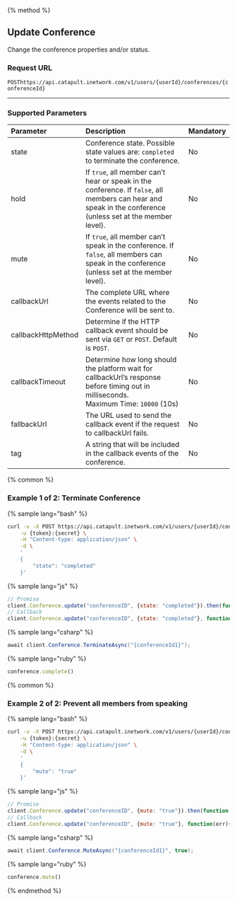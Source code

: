 {% method %}

## Update Conference
Change the conference properties and/or status.

### Request URL

<code class="post">POST</code>`https://api.catapult.inetwork.com/v1/users/{userId}/conferences/{conferenceId}`

---

### Supported Parameters

| Parameter          | Description                                                                                                                                                                                   | Mandatory |
|:-------------------|:----------------------------------------------------------------------------------------------------------------------------------------------------------------------------------------------|:----------|
| state              | Conference state. Possible state values are: `completed` to terminate the conference.                                                                                                         | No        |
| hold               | If `true`, all member can’t hear or speak in the conference. If `false`, all members can hear and speak in the conference (unless set at the member level).                                   | No        |
| mute               | If `true`, all member can’t speak in the conference. If `false`, all members can speak in the conference (unless set at the member level).                                                    | No        |
| callbackUrl        | The complete URL where the events related to the Conference will be sent to.                                                                                                                  | No        |
| callbackHttpMethod | Determine if the HTTP callback event should be sent via `GET` or `POST`. Default is `POST`. | No        |
| callbackTimeout    | Determine how long should the platform wait for callbackUrl’s response before timing out in milliseconds. <br> Maximum Time: `10000` (10s)                                                    | No        |
| fallbackUrl        | The URL used to send the callback event if the request to callbackUrl fails.                                                                                                                  | No        |
| tag                | A string that will be included in the callback events of the conference.                                                                                                                      | No        |


{% common %}

### Example 1 of 2: Terminate Conference

{% sample lang="bash" %}

```bash
curl -v -X POST https://api.catapult.inetwork.com/v1/users/{userId}/conferences/{conferenceId} \
	-u {token}:{secret} \
	-H "Content-type: application/json" \
	-d \
	'
	{
		"state": "completed"
	}'
```

{% sample lang="js" %}

```js
// Promise
client.Conference.update("conferenceID", {state: "completed"}).then(function(){});
// Callback
client.Conference.update("conferenceID", {state: "completed"}, function(err){});
```

{% sample lang="csharp" %}

```csharp
await client.Conference.TerminateAsync("{conferenceId1}");
```

{% sample lang="ruby" %}

```ruby
conference.complete()
```

{% common %}

### Example 2 of 2: Prevent all members from speaking
{% sample lang="bash" %}

```bash
curl -v -X POST https://api.catapult.inetwork.com/v1/users/{userId}/conferences/{conferenceId} \
	-u {token}:{secret} \
	-H "Content-type: application/json" \
	-d \
	'
	{
		"mute": "true"
	}'
```

{% sample lang="js" %}

```js
// Promise
client.Conference.update("conferenceID", {mute: "true"}).then(function(){});
// Callback
client.Conference.update("conferenceID", {mute: "true"}, function(err){});
```

{% sample lang="csharp" %}

```csharp
await client.Conference.MuteAsync("{conferenceId1}", true);
```

{% sample lang="ruby" %}

```ruby
conference.mute()
```
{% endmethod %}
